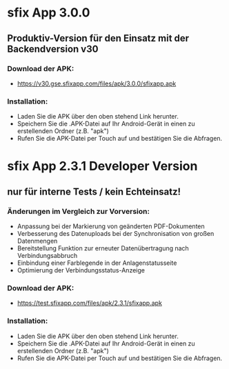 # sfix App 3.0.0
## Produktiv-Version für den Einsatz mit der Backendversion v30

### Download der APK:
- https://v30.gse.sfixapp.com/files/apk/3.0.0/sfixapp.apk

### Installation:
- Laden Sie die APK über den oben stehend Link herunter.
- Speichern Sie die .APK-Datei auf Ihr Android-Gerät in einen zu erstellenden Ordner (z.B. "apk")
- Rufen Sie die APK-Datei per Touch auf und bestätigen Sie die Abfragen.


# sfix App 2.3.1 Developer Version
## nur für interne Tests / kein Echteinsatz!

### Änderungen im Vergleich zur Vorversion:
- Anpassung bei der Markierung von geänderten PDF-Dokumenten
- Verbesserung des Datenuploads bei der Synchronisation von großen Datenmengen
- Bereitstellung Funktion zur erneuter Datenübertragung nach Verbindungsabbruch
- Einbindung einer Farblegende in der Anlagenstatusseite
- Optimierung der Verbindungsstatus-Anzeige

### Download der APK:
- https://test.sfixapp.com/files/apk/2.3.1/sfixapp.apk

### Installation:
- Laden Sie die APK über den oben stehend Link herunter.
- Speichern Sie die .APK-Datei auf Ihr Android-Gerät in einen zu erstellenden Ordner (z.B. "apk")
- Rufen Sie die APK-Datei per Touch auf und bestätigen Sie die Abfragen.
